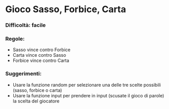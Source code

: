 # Gioco Sasso, Forbice, Carta
### Difficoltà: facile

### Regole: 
- Sasso vince contro Forbice
- Carta vince contro Sasso
- Forbice vince contro Carta

### Suggerimenti:
- Usare la funzione random per selezionare una delle tre scelte possibili (sasso, forbice o carta)
- Usare la funzione input per prendere in input (scusate il gioco di parole) la scelta del giocatore